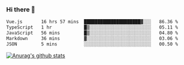 ### Hi there 👋



<!--
**webB1an/webB1an** is a ✨ _special_ ✨ repository because its `README.md` (this file) appears on your GitHub profile.

Here are some ideas to get you started:

- 🔭 I’m currently working on ...
- 🌱 I’m currently learning ...
- 👯 I’m looking to collaborate on ...
- 🤔 I’m looking for help with ...
- 💬 Ask me about ...
- 📫 How to reach me: ...
- 😄 Pronouns: ...
- ⚡ Fun fact: ...
-->

<!--START_SECTION:waka-->

```txt
Vue.js       16 hrs 57 mins  █████████████████████▓░░░   86.36 %
TypeScript   1 hr            █▒░░░░░░░░░░░░░░░░░░░░░░░   05.11 %
JavaScript   56 mins         █▒░░░░░░░░░░░░░░░░░░░░░░░   04.80 %
Markdown     36 mins         ▓░░░░░░░░░░░░░░░░░░░░░░░░   03.06 %
JSON         5 mins          ░░░░░░░░░░░░░░░░░░░░░░░░░   00.50 %
```

<!--END_SECTION:waka-->


[![Anurag's github stats](https://github-readme-stats.vercel.app/api?username=webB1an&show_icons=true&theme=radical)](https://github.com/anuraghazra/github-readme-stats)


